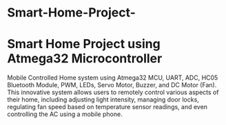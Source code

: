 # Smart-Home-Project-
# Smart Home Project using Atmega32 Microcontroller 

Mobile Controlled Home system using Atmega32 MCU, UART, ADC, HC05 Bluetooth Module, PWM, LEDs, Servo Motor, Buzzer, and DC Motor (Fan). 
This innovative system allows users to remotely control various aspects of their home, including adjusting light intensity, managing door locks, regulating fan speed based on temperature sensor readings, and even controlling the AC using a mobile phone.


